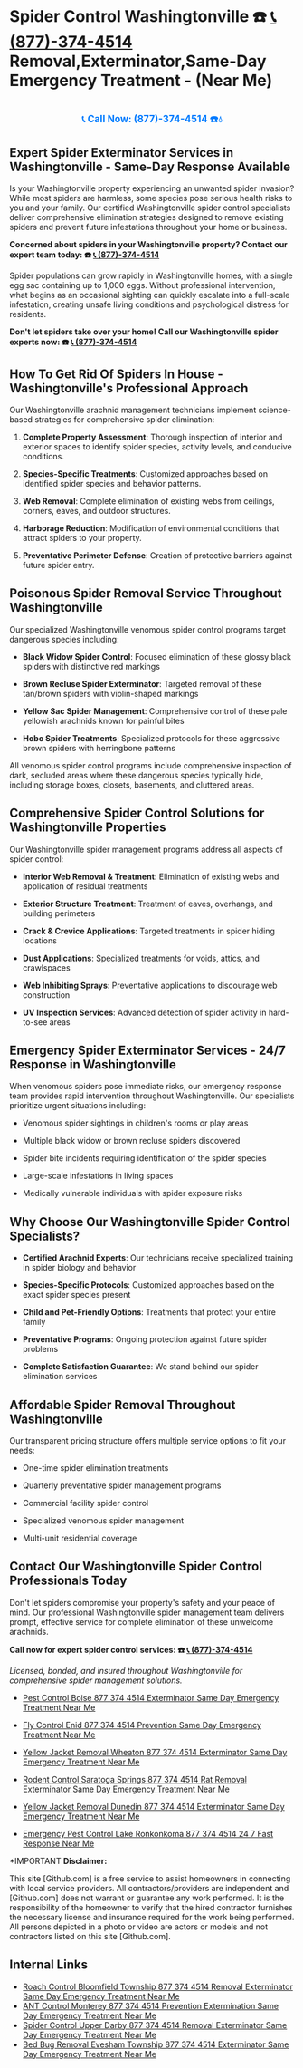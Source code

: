 # Spider Control Washingtonville ☎️ [📞 (877)-374-4514](https://pest-control-4514.netlify.app) Removal,Exterminator,Same-Day Emergency Treatment - (Near Me)
# 

<p align="center" style="font-size: 1.2em; font-weight: bold; margin: 20px 0;">
  <a href="https://pest-control-4514.netlify.app" target="_blank" style="color: #007BFF; text-decoration: none;">📞 Call Now: (877)-374-4514 ☎️💧</a>
</p>

## Expert Spider Exterminator Services in Washingtonville - Same-Day Response Available

Is your Washingtonville property experiencing an unwanted spider invasion? While most spiders are harmless, some species pose serious health risks to you and your family. Our certified Washingtonville spider control specialists deliver comprehensive elimination strategies designed to remove existing spiders and prevent future infestations throughout your home or business.

**Concerned about spiders in your Washingtonville property? Contact our expert team today: ☎️ [📞 (877)-374-4514](https://pest-control-4514.netlify.app)**

Spider populations can grow rapidly in Washingtonville homes, with a single egg sac containing up to 1,000 eggs. Without professional intervention, what begins as an occasional sighting can quickly escalate into a full-scale infestation, creating unsafe living conditions and psychological distress for residents.

**Don't let spiders take over your home! Call our Washingtonville spider experts now: ☎️ [📞 (877)-374-4514](https://pest-control-4514.netlify.app)**

## How To Get Rid Of Spiders In House - Washingtonville's Professional Approach

Our Washingtonville arachnid management technicians implement science-based strategies for comprehensive spider elimination:

1. **Complete Property Assessment**: Thorough inspection of interior and exterior spaces to identify spider species, activity levels, and conducive conditions.

2. **Species-Specific Treatments**: Customized approaches based on identified spider species and behavior patterns.

3. **Web Removal**: Complete elimination of existing webs from ceilings, corners, eaves, and outdoor structures.

4. **Harborage Reduction**: Modification of environmental conditions that attract spiders to your property.

5. **Preventative Perimeter Defense**: Creation of protective barriers against future spider entry.

## Poisonous Spider Removal Service Throughout Washingtonville

Our specialized Washingtonville venomous spider control programs target dangerous species including:

- **Black Widow Spider Control**: Focused elimination of these glossy black spiders with distinctive red markings

- **Brown Recluse Spider Exterminator**: Targeted removal of these tan/brown spiders with violin-shaped markings

- **Yellow Sac Spider Management**: Comprehensive control of these pale yellowish arachnids known for painful bites

- **Hobo Spider Treatments**: Specialized protocols for these aggressive brown spiders with herringbone patterns

All venomous spider control programs include comprehensive inspection of dark, secluded areas where these dangerous species typically hide, including storage boxes, closets, basements, and cluttered areas.

## Comprehensive Spider Control Solutions for Washingtonville Properties

Our Washingtonville spider management programs address all aspects of spider control:

- **Interior Web Removal & Treatment**: Elimination of existing webs and application of residual treatments

- **Exterior Structure Treatment**: Treatment of eaves, overhangs, and building perimeters

- **Crack & Crevice Applications**: Targeted treatments in spider hiding locations

- **Dust Applications**: Specialized treatments for voids, attics, and crawlspaces

- **Web Inhibiting Sprays**: Preventative applications to discourage web construction

- **UV Inspection Services**: Advanced detection of spider activity in hard-to-see areas

## Emergency Spider Exterminator Services - 24/7 Response in Washingtonville

When venomous spiders pose immediate risks, our emergency response team provides rapid intervention throughout Washingtonville. Our specialists prioritize urgent situations including:

- Venomous spider sightings in children's rooms or play areas

- Multiple black widow or brown recluse spiders discovered

- Spider bite incidents requiring identification of the spider species

- Large-scale infestations in living spaces

- Medically vulnerable individuals with spider exposure risks

## Why Choose Our Washingtonville Spider Control Specialists?

- **Certified Arachnid Experts**: Our technicians receive specialized training in spider biology and behavior

- **Species-Specific Protocols**: Customized approaches based on the exact spider species present

- **Child and Pet-Friendly Options**: Treatments that protect your entire family

- **Preventative Programs**: Ongoing protection against future spider problems

- **Complete Satisfaction Guarantee**: We stand behind our spider elimination services

## Affordable Spider Removal Throughout Washingtonville

Our transparent pricing structure offers multiple service options to fit your needs:

- One-time spider elimination treatments

- Quarterly preventative spider management programs

- Commercial facility spider control

- Specialized venomous spider management

- Multi-unit residential coverage

## Contact Our Washingtonville Spider Control Professionals Today

Don't let spiders compromise your property's safety and your peace of mind. Our professional Washingtonville spider management team delivers prompt, effective service for complete elimination of these unwelcome arachnids.

**Call now for expert spider control services: ☎️ [📞 (877)-374-4514](https://pest-control-4514.netlify.app)**

*Licensed, bonded, and insured throughout Washingtonville for comprehensive spider management solutions.*


- [Pest Control Boise 877 374 4514 Exterminator Same Day Emergency Treatment Near Me](https://github.com/allyoucaneatsushiin/pest-control/blob/main/Pest-Control-Boise-877-374-4514-Exterminator-Same-Day-Emergency-Treatment-Near-Me.md)
- [Fly Control Enid 877 374 4514 Prevention Same Day Emergency Treatment Near Me](https://github.com/allyoucaneatsushiin/pest-control/blob/main/Fly-Control-Enid-877-374-4514-Prevention-Same-Day-Emergency-Treatment-Near-Me.md)
- [Yellow Jacket Removal Wheaton 877 374 4514 Exterminator Same Day Emergency Treatment Near Me](https://github.com/allyoucaneatsushiin/pest-control/blob/main/Yellow-Jacket-Removal-Wheaton-877-374-4514-Exterminator-Same-Day-Emergency-Treatment-Near-Me.md)


- [Rodent Control Saratoga Springs 877 374 4514 Rat Removal Exterminator Same Day Emergency Treatment Near Me](https://github.com/allyoucaneatsushiin/pest-control/blob/main/Rodent-Control-Saratoga-Springs-877-374-4514-Rat-Removal-Exterminator-Same-Day-Emergency-Treatment-Near-Me.md)
- [Yellow Jacket Removal Dunedin 877 374 4514 Exterminator Same Day Emergency Treatment Near Me](https://github.com/allyoucaneatsushiin/pest-control/blob/main/Yellow-Jacket-Removal-Dunedin-877-374-4514-Exterminator-Same-Day-Emergency-Treatment-Near-Me.md)
- [Emergency Pest Control Lake Ronkonkoma 877 374 4514 24 7 Fast Response Near Me](https://github.com/allyoucaneatsushiin/pest-control/blob/main/Emergency-Pest-Control-Lake-Ronkonkoma-877-374-4514-24-7-Fast-Response-Near-Me.md)


*IMPORTANT **Disclaimer:**  

This site [Github.com] is a free service to assist homeowners in connecting with local service providers. All contractors/providers are independent and [Github.com] does not warrant or guarantee any work performed. It is the responsibility of the homeowner to verify that the hired contractor furnishes the necessary license and insurance required for the work being performed. All persons depicted in a photo or video are actors or models and not contractors listed on this site [Github.com].


## Internal Links
- [Roach Control Bloomfield Township 877 374 4514 Removal Exterminator Same Day Emergency Treatment Near Me](https://github.com/allyoucaneatsushiin/pest-control/blob/main/Roach-Control-Bloomfield-Township-877-374-4514-Removal-Exterminator-Same-Day-Emergency-Treatment-Near-Me.md)
- [ANT Control Monterey 877 374 4514 Prevention Extermination Same Day Emergency Treatment Near Me](https://github.com/allyoucaneatsushiin/pest-control/blob/main/ANT-Control-Monterey-877-374-4514-Prevention-Extermination-Same-Day-Emergency-Treatment-Near-Me.md)
- [Spider Control Upper Darby 877 374 4514 Removal Exterminator Same Day Emergency Treatment Near Me](https://github.com/allyoucaneatsushiin/pest-control/blob/main/Spider-Control-Upper-Darby-877-374-4514-Removal-Exterminator-Same-Day-Emergency-Treatment-Near-Me.md)
- [Bed Bug Removal Evesham Township 877 374 4514 Exterminator Same Day Emergency Treatment Near Me](https://github.com/allyoucaneatsushiin/pest-control/blob/main/Bed-Bug-Removal-Evesham-Township-877-374-4514-Exterminator-Same-Day-Emergency-Treatment-Near-Me.md)
